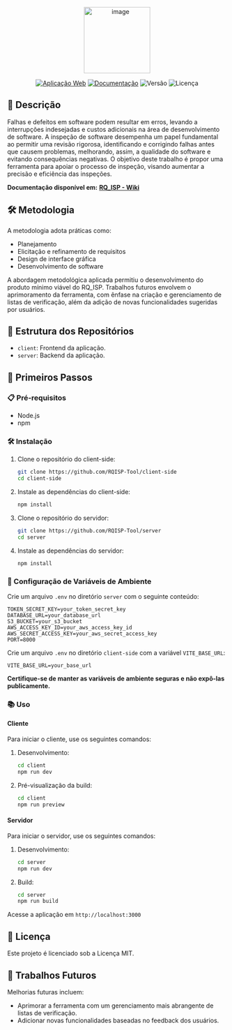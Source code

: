 <p align="center">
  <img width="152" alt="image" src="https://github.com/user-attachments/assets/c811324a-c760-470e-a7d9-a4bde9757915">
</p>


<p align="center">
    <a href="https://rqisp-tool.github.io/wiki"><img src="https://img.shields.io/badge/Aplicação%20Web-Online-brightgreen" alt="Aplicação Web"></a>
    <a href="https://rqisp-tool.github.io/wiki"><img src="https://img.shields.io/badge/Documentação-Disponível-blue" alt="Documentação"></a>
    <img src="https://img.shields.io/badge/Versão-1.0.0-purple" alt="Versão">
    <img src="https://img.shields.io/badge/Licença-MIT-green" alt="Licença">
</p>

## 📜 Descrição

Falhas e defeitos em software podem resultar em erros, levando a interrupções indesejadas e custos adicionais na área de desenvolvimento de software. A inspeção de software desempenha um papel fundamental ao permitir uma revisão rigorosa, identificando e corrigindo falhas antes que causem problemas, melhorando, assim, a qualidade do software e evitando consequências negativas. O objetivo deste trabalho é propor uma ferramenta para apoiar o processo de inspeção, visando aumentar a precisão e eficiência das inspeções.

 **Documentação disponível em:** [**RQ_ISP - Wiki**](https://rqisp-tool.github.io/wiki)
 
## 🛠️ Metodologia

A metodologia adota práticas como:
- Planejamento
- Elicitação e refinamento de requisitos
- Design de interface gráfica
- Desenvolvimento de software

A abordagem metodológica aplicada permitiu o desenvolvimento do produto mínimo viável do RQ_ISP. Trabalhos futuros envolvem o aprimoramento da ferramenta, com ênfase na criação e gerenciamento de listas de verificação, além da adição de novas funcionalidades sugeridas por usuários.

## 📁 Estrutura dos Repositórios

- `client`: Frontend da aplicação.
- `server`: Backend da aplicação.

## 🚀 Primeiros Passos

### 📋 Pré-requisitos

- Node.js
- npm

### 🛠️ Instalação



1. Clone o repositório do client-side:
    ```sh
    git clone https://github.com/RQISP-Tool/client-side
    cd client-side
    ```

2. Instale as dependências do client-side:
    ```sh
    npm install
    ```

3. Clone o repositório do servidor:
    ```sh
    git clone https://github.com/RQISP-Tool/server
    cd server
    ```

4. Instale as dependências do servidor:
    ```sh
    npm install
    ```

### 🔧 Configuração de Variáveis de Ambiente

Crie um arquivo `.env` no diretório `server` com o seguinte conteúdo:
```plaintext
TOKEN_SECRET_KEY=your_token_secret_key
DATABASE_URL=your_database_url
S3_BUCKET=your_s3_bucket
AWS_ACCESS_KEY_ID=your_aws_access_key_id
AWS_SECRET_ACCESS_KEY=your_aws_secret_access_key
PORT=8000
```

Crie um arquivo `.env` no diretório `client-side` com a variável `VITE_BASE_URL`:
```plaintext
VITE_BASE_URL=your_base_url
```

**Certifique-se de manter as variáveis de ambiente seguras e não expô-las publicamente.**

### 📚 Uso

#### Cliente

Para iniciar o cliente, use os seguintes comandos:

1. Desenvolvimento:
    ```sh
    cd client
    npm run dev
    ```

2. Pré-visualização da build:
    ```sh
    cd client
    npm run preview
    ```

#### Servidor

Para iniciar o servidor, use os seguintes comandos:

1. Desenvolvimento:
    ```sh
    cd server
    npm run dev
    ```

2. Build:
    ```sh
    cd server
    npm run build
    ```


Acesse a aplicação em `http://localhost:3000`

## 📄 Licença

Este projeto é licenciado sob a Licença MIT.

## 🔮 Trabalhos Futuros

Melhorias futuras incluem:
- Aprimorar a ferramenta com um gerenciamento mais abrangente de listas de verificação.
- Adicionar novas funcionalidades baseadas no feedback dos usuários.
